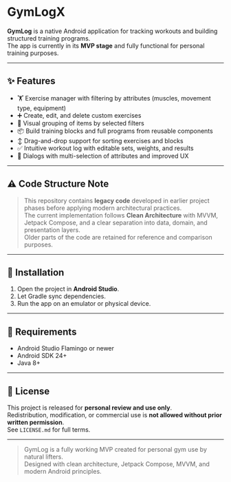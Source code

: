 # GymLogX

**GymLog** is a native Android application for tracking workouts and building structured training programs.  
The app is currently in its **MVP stage** and fully functional for personal training purposes.

---

## ✨ Features

- 🏋️ Exercise manager with filtering by attributes (muscles, movement type, equipment)
- ➕ Create, edit, and delete custom exercises
- 🧠 Visual grouping of items by selected filters
- 📦 Build training blocks and full programs from reusable components
- ↕️ Drag-and-drop support for sorting exercises and blocks
- ✅ Intuitive workout log with editable sets, weights, and results
- 🔘 Dialogs with multi-selection of attributes and improved UX

---

## ⚠️ Code Structure Note

> This repository contains **legacy code** developed in earlier project phases before applying modern architectural practices.  
> The current implementation follows **Clean Architecture** with MVVM, Jetpack Compose, and a clear separation into data, domain, and presentation layers.  
> Older parts of the code are retained for reference and comparison purposes.

---

## 🚀 Installation

1. Open the project in **Android Studio**.
2. Let Gradle sync dependencies.
3. Run the app on an emulator or physical device.

---

## 📱 Requirements

- Android Studio Flamingo or newer
- Android SDK 24+
- Java 8+

---

## 📄 License

This project is released for **personal review and use only**.  
Redistribution, modification, or commercial use is **not allowed without prior written permission**.  
See `LICENSE.md` for full terms.

---

> GymLog is a fully working MVP created for personal gym use by natural lifters.  
> Designed with clean architecture, Jetpack Compose, MVVM, and modern Android principles.

